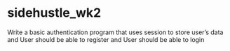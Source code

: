 # sidehustle_wk2
Write a basic authentication program that uses session to store user’s data and User should be able to register and User should be able to login
